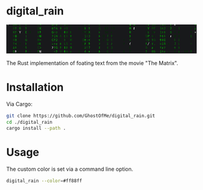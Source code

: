 # digital_rain

![Screenshot](https://github.com/GhostOfMe/DigitalRain/blob/master/data/img/screenshot.gif)

The Rust implementation of foating text from the movie "The Matrix".

# Installation

Via Cargo:
```sh
git clone https://github.com/GhostOfMe/digital_rain.git
cd ./digital_rain
cargo install --path .
```
# Usage

The custom color is set via a command line option.
```sh
digital_rain --color=#ff88ff
```
